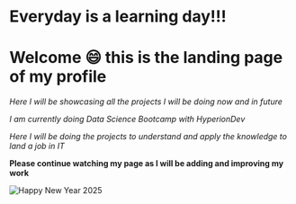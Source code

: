 # Everyday is a learning day!!!
# Welcome :smile: this is the landing page of my profile
_Here I will be showcasing all the projects I will be doing now and in future_

_I am currently doing Data Science Bootcamp with HyperionDev_

_Here I will be doing the projects to understand and apply the knowledge to land a job in IT_

**Please continue watching my page as I will be adding and improving my work**

<!--
**Arshiyadsml/Arshiyadsml** is a ✨ _special_ ✨ repository because its `README.md` (this file) appears on your GitHub profile.

Here are some ideas to get you started:

- 🔭 I’m currently working on ...
- 🌱 I’m currently learning ...
- 👯 I’m looking to collaborate on ...
- 🤔 I’m looking for help with ...
- 💬 Ask me about ...
- 📫 How to reach me: ...
- 😄 Pronouns: ...
- ⚡ Fun fact: ...
-->
![Happy New Year 2025](https://merrychristmaspictures.org/wp-content/uploads/2024/12/Happy-New-Year-2025-Wishes.jpeg)
